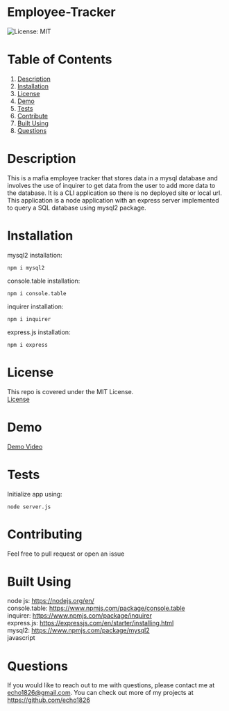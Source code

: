 # Employee-Tracker

![License: MIT](https://img.shields.io/badge/license-MIT-green)
# Table of Contents

1. [Description](#description)<br>
2. [Installation](#installation)<br>
3. [License](#license)<br>
4. [Demo](#demo)<br>
5. [Tests](#tests)<br>
6. [Contribute](#contributing)<br>
7. [Built Using](#built-using)<br>
8. [Questions](#questions) 


# Description

This is a mafia employee tracker that stores data in a mysql database and involves the use of inquirer to get data from the user to add more data to the database. It is a CLI application so there is no deployed site or local url. This application is a node application with an express server implemented to query a SQL database using mysql2 package.

# Installation

mysql2 installation: <br>
```shell
npm i mysql2
```
console.table installation: <br>
```shell
npm i console.table
```
inquirer installation: <br>
```shell
npm i inquirer
```
express.js installation: <br>
```shell
npm i express
```

# License

This repo is covered under the MIT License.
<br>[License](https://choosealicense.com/licenses/mit/)

# Demo
[Demo Video](https://watch.screencastify.com/v/f5uqZP3bk0R7u0S3FCI8) 

# Tests

Initialize app using:
```shell
node server.js
```

# Contributing

Feel free to pull request or open an issue

# Built Using

node js: <https://nodejs.org/en/> <br>
console.table: <https://www.npmjs.com/package/console.table> <br>
inquirer: <https://www.npmjs.com/package/inquirer> <br>
express.js: <https://expressjs.com/en/starter/installing.html> <br>
mysql2: <https://www.npmjs.com/package/mysql2> <br>
javascript

# Questions

If you would like to reach out to me
with questions, please contact me at <echo1826@gmail.com>. You can check out more of my projects at <https://github.com/echo1826>
